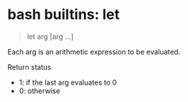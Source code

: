 # bash builtins: let

> let arg [arg ...]


Each arg is an arithmetic expression to be evaluated.

Return status
- 1: if the last arg evaluates to 0
- 0: otherwise
